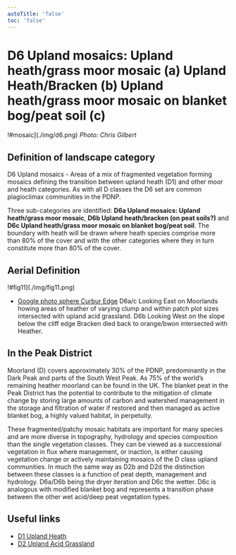 ```yaml
---
autoTitle: 'false'
toc: 'false'
---
```


# D6 Upland mosaics: Upland heath/grass moor mosaic (a) Upland Heath/Bracken (b) Upland heath/grass moor mosaic on blanket bog/peat soil (c)

!#mosaic](./img/d6.png)
*Photo: Chris Gilbert*

## Definition of landscape category

D6 Upland mosaics - Areas of a mix of fragmented vegetation forming mosaics defining the transition between upland heath (D1) and other moor and heath categories. As with all D classes the D6 set are common plagioclimax communities in the PDNP. 

Three sub-categories are identified: **D6a Upland mosaics: Upland heath/grass moor mosaic**, **D6b Upland heath/bracken (on peat soils?)** and **D6c Upland heath/grass moor mosaic on blanket bog/peat soil**. The boundary with heath will be drawn where heath species comprise more than 80% of the cover and with the other categories where they in turn constitute more than 80% of the cover.

## Aerial Definition

!#fig11](./img/fig11.png)

* [Google photo sphere Curbur Edge](https://goo.gl/maps/LLR5qYkbKaQk7Gdf9) D6a/c Looking East on Moorlands howing areas of heather of varying clump and within patch plot sizes intersected with upland acid grassland. D6b Looking West on the slope below the cliff edge Bracken died back to orange/bwon intersected with Heather.


## In the Peak District
Moorland (D) covers approximately 30% of the PDNP, predominantly in the Dark Peak and parts of the South West Peak. As 75% of the world’s remaining heather moorland can be found in the UK. The blanket peat in the Peak District has the potential to contribute to the mitigation of climate change by storing large amounts of carbon and watershed management in the storage and filtration of water if restored and then managed as active blanket bog, a highly valued habitat, in perpetuity.

These fragmented/patchy mosaic habitats are important for many species and are more diverse in topography, hydrology and species composition than the single vegetation classes. They can be viewed as a successional vegetation in flux where management, or inaction, is either causing vegetation change or actively maintaining mosaics of the D class upland communities. In much the same way as D2b and D2d the distinction between these classes is a function of peat depth, management and hydrology. D6a/D6b being the dryer iteration and D6c the wetter. D6c is analogous with modified blanket bog and represents a transition phase between the other wet acid/deep peat vegetation types.  


## Useful links

* [D1 Upland Heath]()
* [D2 Upland Acid Grassland]()